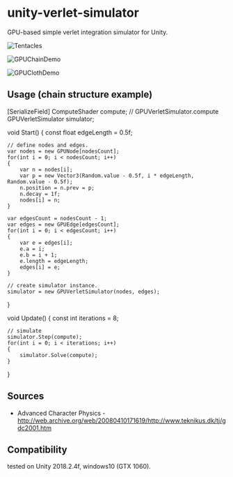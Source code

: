 unity-verlet-simulator
=====================

GPU-based simple verlet integration simulator for Unity.

![Tentacles](https://raw.githubusercontent.com/mattatz/unity-verlet-simulator/master/Captures/Tentacles.gif)

![GPUChainDemo](https://raw.githubusercontent.com/mattatz/unity-verlet-simulator/master/Captures/GPUChainDemo.gif)

![GPUClothDemo](https://raw.githubusercontent.com/mattatz/unity-verlet-simulator/master/Captures/GPUClothDemo.gif)

## Usage (chain structure example)

[SerializeField] ComputeShader compute; // GPUVerletSimulator.compute
GPUVerletSimulator simulator;

void Start() {
    const float edgeLength = 0.5f;

    // define nodes and edges.
    var nodes = new GPUNode[nodesCount];
    for(int i = 0; i < nodesCount; i++)
    {
        var n = nodes[i];
        var p = new Vector3(Random.value - 0.5f, i * edgeLength, Random.value - 0.5f);
        n.position = n.prev = p;
        n.decay = 1f;
        nodes[i] = n;
    }

    var edgesCount = nodesCount - 1;
    var edges = new GPUEdge[edgesCount];
    for(int i = 0; i < edgesCount; i++)
    {
        var e = edges[i];
        e.a = i;
        e.b = i + 1;
        e.length = edgeLength;
        edges[i] = e;
    }

    // create simulator instance.
    simulator = new GPUVerletSimulator(nodes, edges);
}

void Update() {
    const int iterations = 8;

    // simulate
    simulator.Step(compute);
    for(int i = 0; i < iterations; i++)
    {
        simulator.Solve(compute);
    }
}

## Sources

- Advanced Character Physics - http://web.archive.org/web/20080410171619/http://www.teknikus.dk/tj/gdc2001.htm

## Compatibility

tested on Unity 2018.2.4f, windows10 (GTX 1060).
